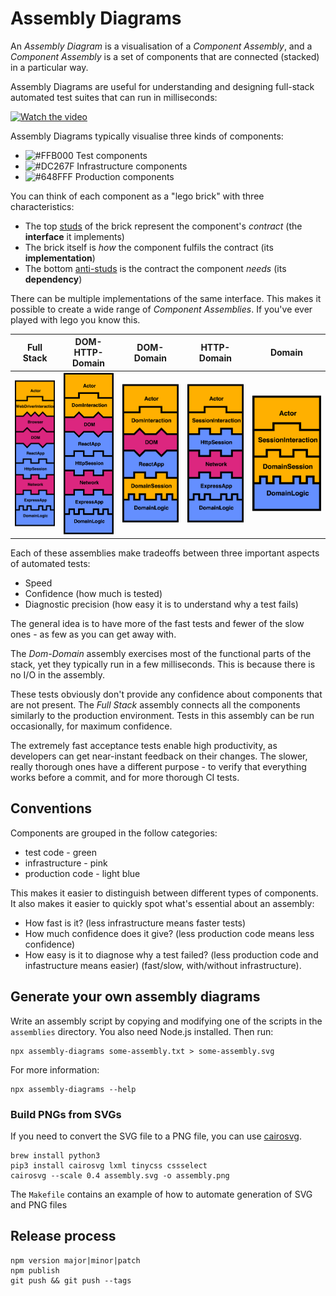 # Assembly Diagrams

An *Assembly Diagram* is a visualisation of a *Component Assembly*, and
a *Component Assembly* is a set of components that are connected (stacked) in a particular way.

Assembly Diagrams are useful for understanding and designing full-stack automated test suites
that can run in milliseconds:

[![Watch the video](https://img.youtube.com/vi/AJ7u_Z-TS-A/hq3.jpg)](https://www.youtube.com/watch?v=AJ7u_Z-TS-A)

Assembly Diagrams typically visualise three kinds of components:

* ![#FFB000](https://via.placeholder.com/15/FFB000/000000?text=+) Test components
* ![#DC267F](https://via.placeholder.com/15/DC267F/000000?text=+) Infrastructure components
* ![#648FFF](https://via.placeholder.com/15/648FFF/000000?text=+) Production components

You can think of each component as a "lego brick" with three characteristics:

* The top [studs](https://www.brothers-brick.com/lego-glossary/#Stud) of the brick represent the component's *contract* (the **interface** it implements)
* The brick itself is *how* the component fulfils the contract (its **implementation**)
* The bottom [anti-studs](https://www.brothers-brick.com/lego-glossary/#Anti-stud) is the contract the component *needs* (its **dependency**)

There can be multiple implementations of the same interface. This makes it possible to create a wide
range of *Component Assemblies*. If you've ever played with lego you know this.

| Full Stack                                   | DOM-HTTP-Domain                         | DOM-Domain                         | HTTP-Domain                         | Domain                              |
| ---------------------------------------------| --------------------------------------- | ---------------------------------- | ----------------------------------- | ----------------------------------- |
| ![test](images/png/webdriver-full-stack.png) | ![test](images/png/dom-http-domain.png) | ![test](images/png/dom-domain.png) | ![test](images/png/http-domain.png) | ![test](images/png/domain.png) |

Each of these assemblies make tradeoffs between three important aspects of automated tests:

* Speed
* Confidence (how much is tested)
* Diagnostic precision (how easy it is to understand why a test fails)

The general idea is to have more of the fast tests and fewer of the slow ones -
as few as you can get away with.

The *Dom-Domain* assembly exercises most of the functional parts of the stack, yet they
typically run in a few milliseconds. This is because there is no I/O in the assembly.

These tests obviously don't provide any confidence about components that are not present.
The *Full Stack* assembly connects all the components similarly to the production environment.
Tests in this assembly can be run occasionally, for maximum confidence.

The extremely fast acceptance tests enable high productivity, as developers can
get near-instant feedback on their changes. The slower, really thorough
ones have a different purpose - to verify that everything works before a commit,
and for more thorough CI tests.

## Conventions

Components are grouped in the follow categories:

* test code - green
* infrastructure - pink
* production code  - light blue

This makes it easier to distinguish between different types of components.
It also makes it easier to quickly spot what's essential about an assembly:

* How fast is it? (less infrastructure means faster tests)
* How much confidence does it give? (less production code means less confidence)
* How easy is it to diagnose why a test failed? (less production code and infastructure means easier)
  (fast/slow, with/without infrastructure).

## Generate your own assembly diagrams

Write an assembly script by copying and modifying one of the scripts in the `assemblies` directory.
You also need Node.js installed. Then run:

    npx assembly-diagrams some-assembly.txt > some-assembly.svg

For more information:

    npx assembly-diagrams --help

### Build PNGs from SVGs

If you need to convert the SVG file to a PNG file, you can use [cairosvg](https://cairosvg.org/).

    brew install python3
    pip3 install cairosvg lxml tinycss cssselect
    cairosvg --scale 0.4 assembly.svg -o assembly.png

The `Makefile` contains an example of how to automate generation of SVG and PNG files

## Release process

    npm version major|minor|patch
    npm publish
    git push && git push --tags

